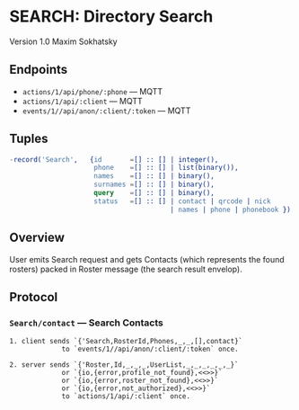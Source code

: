 SEARCH: Directory Search
========================

Version 1.0 Maxim Sokhatsky

Endpoints
--------

* `actions/1/api/phone/:phone` — MQTT
* `actions/1/api/:client` — MQTT
* `events/1//api/anon/:client/:token` — MQTT

Tuples
------


```erlang
-record('Search',   {id       =[] :: [] | integer(),
                     phone    =[] :: [] | list(binary()),
                     names    =[] :: [] | binary(),
                     surnames =[] :: [] | binary(),
                     query    =[] :: [] | binary(),
                     status   =[] :: [] | contact | qrcode | nick
                                        | names | phone | phonebook }).
```

Overview
--------

User emits Search request and gets Contacts (which represents
the found rosters) packed in Roster message (the search result envelop).

Protocol
--------

### `Search/contact` — Search Contacts

```
1. client sends `{'Search,RosterId,Phones,_,_,[],contact}`
             to `events/1//api/anon/:client/:token` once.
```

```
2. server sends `{'Roster,Id,_,_,_,UserList,_,_,_,_,_,_}`
             or `{io,{error,profile_not_found},<<>>}`
             or `{io,{error,roster_not_found},<<>>}`
             or `{io,{error,not_authorized},<<>>}`
             to `actions/1/api/:client` once.
```
